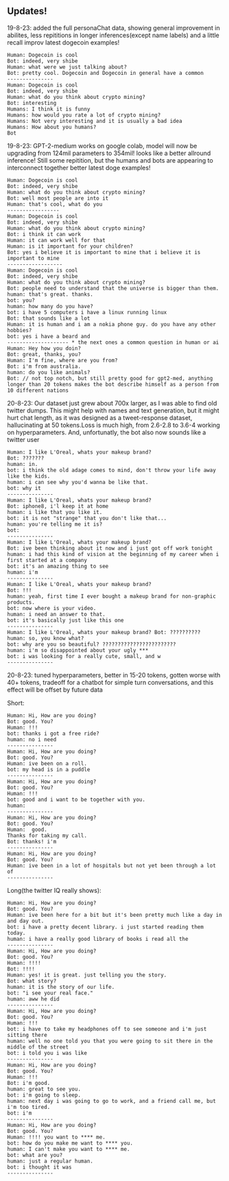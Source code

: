 ## Updates!
19-8-23: added the full personaChat data, showing general improvement in abilites, less repititions in longer inferences(except name labels) and a little recall improv
latest dogecoin examples!
```
Human: Dogecoin is cool
Bot: indeed, very shibe
Human: what were we just talking about?
Bot: pretty cool. Dogecoin and Dogecoin in general have a common
---------------
Human: Dogecoin is cool
Bot: indeed, very shibe
Human: what do you think about crypto mining?
Bot: interesting
Humans: I think it is funny
Humans: how would you rate a lot of crypto mining?
Humans: Not very interesting and it is usually a bad idea
Humans: How about you humans?
Bot
```

19-8-23: GPT-2-medium works on google colab, model will now be upgrading from 124mil parameters to 354mil! looks like a better allround inference!
Still some repitition, but the humans and bots are appearing to interconnect together better
latest doge examples! 
```
Human: Dogecoin is cool
Bot: indeed, very shibe
Human: what do you think about crypto mining?
Bot: well most people are into it
Human: that's cool, what do you
-----------------
Human: Dogecoin is cool
Bot: indeed, very shibe
Human: what do you think about crypto mining?
Bot: i think it can work
Human: it can work well for that
Human: is it important for your children?
Bot: yes i believe it is important to mine that i believe it is important to mine
------------------
Human: Dogecoin is cool
Bot: indeed, very shibe
Human: what do you think about crypto mining?
Bot: people need to understand that the universe is bigger than them.
human: that's great. thanks.
bot: you?
human: how many do you have?
bot: i have 5 computers i have a linux running linux
Bot: that sounds like a lot
Human: it is human and i am a nokia phone guy. do you have any other hobbies?
bot: yes i have a beard and
-------------------- * the next ones a common question in human or ai
Human: Hey how you doin?
Bot: great, thanks, you?
Human: I'm fine, where are you from?
Bot: i'm from australia.
human: do you like animals?
Bot: // not top notch, but still pretty good for gpt2-med, anything longer than 20 tokens makes the bot describe himself as a person from 10 different nations
```

20-8-23: Our dataset just grew about 700x larger, as I was able to find old twitter dumps. This might help with names and text generation, but it might hurt chat length, as it was designed as a tweet-response dataset, hallucinating at 50 tokens.Loss is much high, from 2.6-2.8 to 3.6-4 working on hyperparameters. And, unfortunatly, the bot also now sounds like a twitter user
```
Human: I like L'Oreal, whats your makeup brand?
Bot: ???????
human: in.
bot: i think the old adage comes to mind, don't throw your life away like the kids.
human: i can see why you'd wanna be like that.
bot: why it
---------------
Human: I like L'Oreal, whats your makeup brand?
Bot: iphone8, i'l keep it at home
human: i like that you like it.
bot: it is not "strange" that you don't like that...
human: you're telling me it is?
bot:
---------------
Human: I like L'Oreal, whats your makeup brand?
Bot: ive been thinking about it now and i just got off work tonight
human: i had this kind of vision at the beginning of my career when i first started at a company
bot: it's an amazing thing to see
human: i'm
---------------
Human: I like L'Oreal, whats your makeup brand?
Bot: !!!
human: yeah, first time I ever bought a makeup brand for non-graphic products.
bot: now where is your video.
human: i need an answer to that.
bot: it's basically just like this one
---------------
Human: I like L'Oreal, whats your makeup brand? Bot: ??????????
human: so, you know what?
bot: why are you so beautiful? ????????????????????????
human: i'm so disappointed about your ugly ***
bot: i was looking for a really cute, small, and w
---------------
```
20-8-23: tuned hyperparameters, better in 15-20 tokens, gotten worse with 40+ tokens, tradeoff for a chatbot for simple turn conversations, and this effect will be offset by future data

Short:
```
Human: Hi, How are you doing?
Bot: good. You?
Human: !!!
bot: thanks i got a free ride?
human: no i need
---------------
Human: Hi, How are you doing?
Bot: good. You?
Human: ive been on a roll.
bot: my head is in a puddle
---------------
Human: Hi, How are you doing?
Bot: good. You?
Human: !!!
bot: good and i want to be together with you.
human:
---------------
Human: Hi, How are you doing?
Bot: good. You?
Human:  good.
Thanks for taking my call.
Bot: thanks! i'm
---------------
Human: Hi, How are you doing?
Bot: good. You?
Human: ive been in a lot of hospitals but not yet been through a lot of
---------------
```
Long(the twitter IQ really shows):
```
Human: Hi, How are you doing?
Bot: good. You?
Human: ive been here for a bit but it's been pretty much like a day in and day out.
bot: i have a pretty decent library. i just started reading them today.
human: i have a really good library of books i read all the
---------------
Human: Hi, How are you doing?
Bot: good. You?
Human: !!!!
Bot: !!!!
Human: yes! it is great. just telling you the story.
Bot: what story?
human: it is the story of our life.
bot: "i see your real face."
human: aww he did
---------------
Human: Hi, How are you doing?
Bot: good. You?
Human: !!!
bot: i have to take my headphones off to see someone and i'm just sitting there
human: well no one told you that you were going to sit there in the middle of the street
bot: i told you i was like
---------------
Human: Hi, How are you doing?
Bot: good. You?
Human: !!!
Bot: i'm good.
human: great to see you.
bot: i'm going to sleep.
human: next day i was going to go to work, and a friend call me, but i'm too tired.
bot: i'm
---------------
Human: Hi, How are you doing?
Bot: good. You?
Human: !!!! you want to **** me.
bot: how do you make me want to **** you.
human: I can't make you want to **** me.
bot: what are you?
human: just a regular human.
bot: i thought it was
---------------
```
